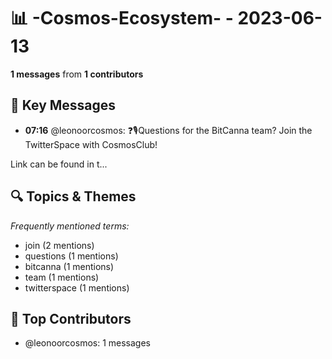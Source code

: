 # 📊 -Cosmos-Ecosystem- - 2023-06-13
**1 messages** from **1 contributors**

## 💬 Key Messages
- **07:16** @leonoorcosmos: ❓🎙Questions for the BitCanna team? Join the TwitterSpace with CosmosClub!

Link can be found in t...

## 🔍 Topics & Themes
*Frequently mentioned terms:*
- join (2 mentions)
- questions (1 mentions)
- bitcanna (1 mentions)
- team (1 mentions)
- twitterspace (1 mentions)

## 👥 Top Contributors
- @leonoorcosmos: 1 messages